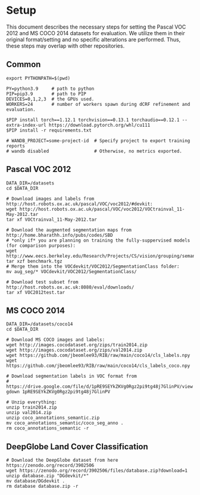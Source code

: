 # Setup

This document describes the necessary steps for setting the Pascal VOC 2012 and MS COCO 2014 datasets
for evaluation. We utilize them in their original format/setting and no specific alterations are performed.
Thus, these steps may overlap with other repositories.

## Common

```shell
export PYTHONPATH=$(pwd)

PY=python3.9     # path to python
PIP=pip3.9       # path to PIP
DEVICES=0,1,2,3  # the GPUs used.
WORKERS=24       # number of workers spawn during dCRF refinement and evaluation.

$PIP install torch==1.12.1 torchvision==0.13.1 torchaudio==0.12.1 --extra-index-url https://download.pytorch.org/whl/cu111
$PIP install -r requirements.txt

# WANDB_PROJECT=some-project-id  # Specify project to export training reports
# wandb disabled                 # Otherwise, no metrics exported.
```

## Pascal VOC 2012

```shell
DATA_DIR=/datasets
cd $DATA_DIR

# Download images and labels from http://host.robots.ox.ac.uk/pascal/VOC/voc2012/#devkit:
wget http://host.robots.ox.ac.uk/pascal/VOC/voc2012/VOCtrainval_11-May-2012.tar
tar xf VOCtrainval_11-May-2012.tar

# Download the augmented segmentation maps from http://home.bharathh.info/pubs/codes/SBD
# *only if* you are planning on training the fully-suppervised models (for comparison purposes):
wget http://www.eecs.berkeley.edu/Research/Projects/CS/vision/grouping/semantic_contours/benchmark.tgz
tar xzf benchmark.tgz
# Merge them into the VOCdevkit/VOC2012/SegmentationClass folder:
mv aug_seg/* VOCdevkit/VOC2012/SegmentationClass/

# Download test subset from http://host.robots.ox.ac.uk:8080/eval/downloads/
tar xf VOC2012test.tar
```

## MS COCO 2014

```shell
DATA_DIR=/datasets/coco14
cd $DATA_DIR

# Download MS COCO images and labels:
wget http://images.cocodataset.org/zips/train2014.zip
wget http://images.cocodataset.org/zips/val2014.zip
wget https://github.com/jbeomlee93/RIB/raw/main/coco14/cls_labels.npy
wget https://github.com/jbeomlee93/RIB/raw/main/coco14/cls_labels_coco.npy

# Download segmentation labels in VOC format from
# https://drive.google.com/file/d/1pRE9SEYkZKVg0Rgz2pi9tg48j7GlinPV/view
gdown 1pRE9SEYkZKVg0Rgz2pi9tg48j7GlinPV

# Unzip everything:
unzip train2014.zip
unzip val2014.zip
unzip coco_annotations_semantic.zip
mv coco_annotations_semantic/coco_seg_anno .
rm coco_annotations_semantic -r
```

## DeepGlobe Land Cover Classification

```shell
# Download the DeepGlobe dataset from here https://zenodo.org/record/3902506
wget https://zenodo.org/record/3902506/files/database.zip?download=1
unzip database.zip "DGdevkit/*"
mv database/DGdevkit .
rm database database.zip -r
```
